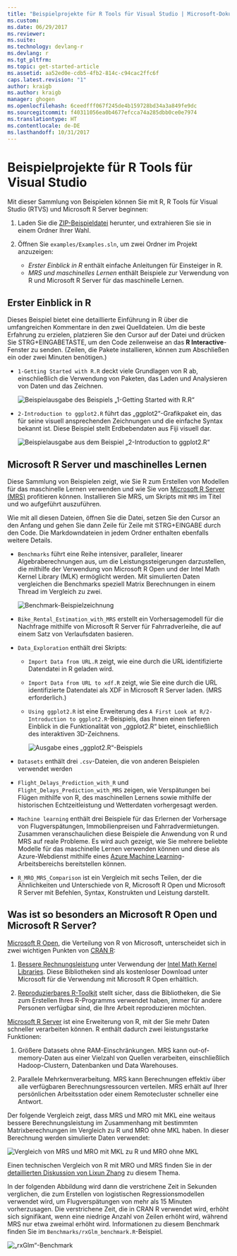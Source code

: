 ```yaml
---
title: "Beispielprojekte für R Tools für Visual Studio | Microsoft-Dokumentation"
ms.custom: 
ms.date: 06/29/2017
ms.reviewer: 
ms.suite: 
ms.technology: devlang-r
ms.devlang: r
ms.tgt_pltfrm: 
ms.topic: get-started-article
ms.assetid: aa52ed0e-cdb5-4fb2-814c-c94cac2ffc6f
caps.latest.revision: "1"
author: kraigb
ms.author: kraigb
manager: ghogen
ms.openlocfilehash: 6ceedfff067f245de4b159728bd34a3a849fe9dc
ms.sourcegitcommit: f40311056ea0b4677efcca74a285dbb0ce0e7974
ms.translationtype: HT
ms.contentlocale: de-DE
ms.lasthandoff: 10/31/2017
---
```

# <a name="r-tools-for-visual-studio-sample-projects"></a>Beispielprojekte für R Tools für Visual Studio

Mit dieser Sammlung von Beispielen können Sie mit R, R Tools für Visual Studio (RTVS) und Microsoft R Server beginnen:

1. Laden Sie die [ZIP-Beispieldatei](https://github.com/Microsoft/RTVS-docs/archive/master.zip) herunter, und extrahieren Sie sie in einem Ordner Ihrer Wahl.
1. Öffnen Sie `examples/Examples.sln`, um zwei Ordner im Projekt anzuzeigen:

    - *Erster Einblick in R* enthält einfache Anleitungen für Einsteiger in R.
    - *MRS und maschinelles Lernen* enthält Beispiele zur Verwendung von R und Microsoft R Server für das maschinelle Lernen.

## <a name="a-first-look-at-r"></a>Erster Einblick in R

Dieses Beispiel bietet eine detaillierte Einführung in R über die umfangreichen Kommentare in den zwei Quelldateien. Um die beste Erfahrung zu erzielen, platzieren Sie den Cursor auf der Datei und drücken Sie STRG+EINGABETASTE, um den Code zeilenweise an das **R Interactive**-Fenster zu senden. (Zeilen, die Pakete installieren, können zum Abschließen ein oder zwei Minuten benötigen.)

- `1-Getting Started with R.R` deckt viele Grundlagen von R ab, einschließlich die Verwendung von Paketen, das Laden und Analysieren von Daten und das Zeichnen.

    ![Beispielausgabe des Beispiels „1-Getting Started with R.R“](media/samples-getting-started-output.png)

- `2-Introduction to ggplot2.R` führt das „ggplot2“-Grafikpaket ein, das für seine visuell ansprechenden Zeichnungen und die einfache Syntax bekannt ist. Diese Beispiel stellt Erdbebendaten aus Fiji visuell dar.

    ![Beispielausgabe aus dem Beispiel „2-Introduction to ggplot2.R“](media/samples-ggplot-output.png)


## <a name="microsoft-r-server-and-machine-learning"></a>Microsoft R Server und maschinelles Lernen

Diese Sammlung von Beispielen zeigt, wie Sie R zum Erstellen von Modellen für das maschinelle Lernen verwenden und wie Sie von [Microsoft R Server (MRS)](http://aka.ms/rtvs-msft-r) profitieren können. Installieren Sie MRS, um Skripts mit `MRS` im Titel und wo aufgeführt auszuführen.

Wie mit all diesen Dateien, öffnen Sie die Datei, setzen Sie den Cursor an den Anfang und gehen Sie dann Zeile für Zeile mit STRG+EINGABE durch den Code. Die Markdowndateien in jedem Ordner enthalten ebenfalls weitere Details.

- `Benchmarks` führt eine Reihe intensiver, paralleler, linearer Algebraberechnungen aus, um die Leistungssteigerungen darzustellen, die mithilfe der Verwendung von Microsoft R Open und der Intel Math Kernel Library (MLK) ermöglicht werden. Mit simulierten Daten vergleichen die Benchmarks speziell Matrix Berechnungen in einem Thread im Vergleich zu zwei.

    ![Benchmark-Beispielzeichnung](media/samples-mro-benchmark-plot.png)

- `Bike_Rental_Estimation_with_MRS` erstellt ein Vorhersagemodell für die Nachfrage mithilfe von Microsoft R Server für Fahrradverleihe, die auf einem Satz von Verlaufsdaten basieren. 

- `Data_Exploration` enthält drei Skripts:  
    - `Import Data from URL.R` zeigt, wie eine durch die URL identifizierte Datendatei in R geladen wird.
    - `Import Data from URL to xdf.R` zeigt, wie Sie eine durch die URL identifizierte Datendatei als XDF in Microsoft R Server laden. (MRS erforderlich.)
    - `Using ggplot2.R` ist eine Erweiterung des `A First Look at R/2-Introduction to ggplot2.R`-Beispiels, das Ihnen einen tieferen Einblick in die Funktionalität von „ggplot2.R“ bietet, einschließlich des interaktiven 3D-Zeichnens.

        ![Ausgabe eines „ggplot2.R“-Beispiels](media/samples-3d-interactive.png)

- `Datasets` enthält drei `.csv`-Dateien, die von anderen Beispielen verwendet werden
- `Flight_Delays_Prediction_with_R` und `Flight_Delays_Prediction_with_MRS` zeigen, wie Verspätungen bei Flügen mithilfe von R, des maschinellen Lernens sowie mithilfe der historischen Echtzeitleistung und Wetterdaten vorhergesagt werden. 
- `Machine learning` enthält drei Beispiele für das Erlernen der Vorhersage von Flugverspätungen, Immobilienpreisen und Fahrradvermietungen. Zusammen veranschaulichen diese Beispiele die Anwendung von R und MRS auf reale Probleme. Es wird auch gezeigt, wie Sie mehrere beliebte Modelle für das maschinelle Lernen verwenden können und diese als Azure-Webdienst mithilfe eines [Azure Machine Learning](https://azure.microsoft.com/services/machine-learning/)-Arbeitsbereichs bereitstellen können.

- `R_MRO_MRS_Comparison` ist ein Vergleich mit sechs Teilen, der die Ähnlichkeiten und Unterschiede von R, Microsoft R Open und Microsoft R Server mit Befehlen, Syntax, Konstrukten und Leistung darstellt.

## <a name="whats-special-about-microsoft-r-open-and-microsoft-r-server"></a>Was ist so besonders an Microsoft R Open und Microsoft R Server?

[Microsoft R Open](http://aka.ms/rtvs-r-open), die Verteilung von R von Microsoft, unterscheidet sich in zwei wichtigen Punkten von [CRAN R](https://cran.r-project.org/):

1. [Bessere Rechnungsleistung](https://mran.revolutionanalytics.com/rro/#intelmkl1) unter Verwendung der [Intel Math Kernel Libraries](https://software.intel.com/intel-mkl). Diese Bibliotheken sind als kostenloser Download unter Microsoft für die Verwendung mit Microsoft R Open erhältlich.

1. [Reproduzierbares R-Toolkit](https://mran.revolutionanalytics.com/rro/#reproducibility) stellt sicher, dass die Bibliotheken, die Sie zum Erstellen Ihres R-Programms verwendet haben, immer für andere Personen verfügbar sind, die Ihre Arbeit reproduzieren möchten.

[Microsoft R Server](http://aka.ms/rtvs-msft-r) ist eine Erweiterung von R, mit der Sie mehr Daten schneller verarbeiten können. R enthält dadurch zwei leistungsstarke Funktionen:

1. Größere Datasets ohne RAM-Einschränkungen. MRS kann out-of-memory-Daten aus einer Vielzahl von Quellen verarbeiten, einschließlich Hadoop-Clustern, Datenbanken und Data Warehouses.

1. Parallele Mehrkernverarbeitung. MRS kann Berechnungen effektiv über alle verfügbaren Berechnungsressourcen verteilen. MRS erhält auf Ihrer persönlichen Arbeitsstation oder einem Remotecluster schneller eine Antwort.

Der folgende Vergleich zeigt, dass MRS und MRO mit MKL eine weitaus bessere Berechnungsleistung im Zusammenhang mit bestimmten Matrixberechnungen im Vergleich zu R und MRO ohne MKL haben. In dieser Berechnung werden simulierte Daten verwendet:

![Vergleich von MRS und MRO mit MKL zu R und MRO ohne MKL](media/samples-speed-comparison.png)

Einen technischen Vergleich von R mit MRO und MRS finden Sie in der [detaillierten Diskussion von Lixun Zhang](http://htmlpreview.github.io/?https://github.com/lixzhang/R-MRO-MRS/blob/master/Introduction_to_MRO_and_MRS.html) zu diesem Thema.

In der folgenden Abbildung wird dann die verstrichene Zeit in Sekunden verglichen, die zum Erstellen von logistischen Regressionsmodellen verwendet wird, um Flugverspätungen von mehr als 15 Minuten vorherzusagen.  Die verstrichene Zeit, die in CRAN R verwendet wird, erhöht sich signifikant, wenn eine niedrige Anzahl von Zeilen erhöht wird, während MRS nur etwa zweimal erhöht wird. Informationen zu diesem Benchmark finden Sie im `Benchmarks/rxGlm_benchmark.R`-Beispiel.

![„rxGlm“-Benchmark](media/samples-rxGLM-benchmark.png)

